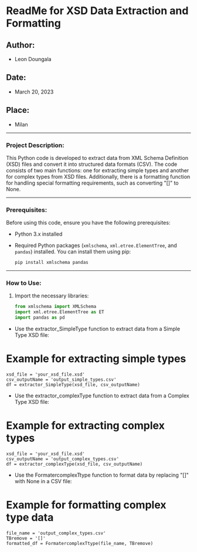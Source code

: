 # ReadMe for XSD Data Extraction and Formatting

## Author:
- Leon Doungala

## Date:
- March 20, 2023

## Place:
- Milan

---

### Project Description:

This Python code is developed to extract data from XML Schema Definition (XSD) files and convert it into structured data formats (CSV). The code consists of two main functions: one for extracting simple types and another for complex types from XSD files. Additionally, there is a formatting function for handling special formatting requirements, such as converting "[]" to None.

---

### Prerequisites:

Before using this code, ensure you have the following prerequisites:

- Python 3.x installed
- Required Python packages (`xmlschema`, `xml.etree.ElementTree`, and `pandas`) installed. You can install them using pip:

    ```bash
    pip install xmlschema pandas
    ```

---

### How to Use:

1. Import the necessary libraries:

    ```python
    from xmlschema import XMLSchema
    import xml.etree.ElementTree as ET
    import pandas as pd


- Use the extractor_SimpleType function to extract data from a Simple Type XSD file:

# Example for extracting simple types
    xsd_file = 'your_xsd_file.xsd'
    csv_outputName = 'output_simple_types.csv'
    df = extractor_SimpleType(xsd_file, csv_outputName)

- Use the extractor_complexType function to extract data from a Complex Type XSD file:

# Example for extracting complex types
    xsd_file = 'your_xsd_file.xsd'
    csv_outputName = 'output_complex_types.csv'
    df = extractor_complexType(xsd_file, csv_outputName)

- Use the FormatercomplexTtype function to format data by replacing "[]" with None in a CSV file:

# Example for formatting complex type data
    file_name = 'output_complex_types.csv'
    TBremove = '[]'
    formatted_df = FormatercomplexTtype(file_name, TBremove)

